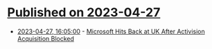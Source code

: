 # [Published on 2023-04-27](index.md)

* [2023-04-27, 16:05:00](https://news.slashdot.org/story/23/04/27/158252/microsoft-hits-back-at-uk-after-activision-acquisition-blocked?utm_source=rss1.0mainlinkanon&utm_medium=feed) - [Microsoft Hits Back at UK After Activision Acquisition Blocked](https://news.slashdot.org/story/23/04/27/158252/microsoft-hits-back-at-uk-after-activision-acquisition-blocked?utm_source=rss1.0mainlinkanon&utm_medium=feed)

